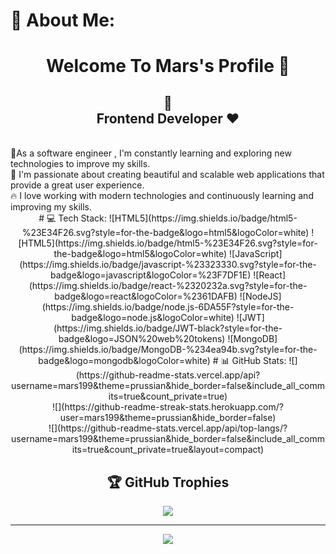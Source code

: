 # 💫 About Me:
<h1 align = " center "> Welcome To Mars's Profile 🚀</h1>
<h2 align = " center ">🚀<br> Frontend Developer ❤️ </h2> 
<br>🎨As a software engineer , I'm constantly learning and exploring new technologies to improve my skills.
<br>🚀 I'm passionate about creating beautiful and scalable web applications that provide a great user experience.
<br>🔥 I love working with modern technologies and continuously learning and improving my skills.

<div align = "center">
# 💻 Tech Stack:
![HTML5](https://img.shields.io/badge/html5-%23E34F26.svg?style=for-the-badge&logo=html5&logoColor=white) ![HTML5](https://img.shields.io/badge/html5-%23E34F26.svg?style=for-the-badge&logo=html5&logoColor=white) ![JavaScript](https://img.shields.io/badge/javascript-%23323330.svg?style=for-the-badge&logo=javascript&logoColor=%23F7DF1E) ![React](https://img.shields.io/badge/react-%2320232a.svg?style=for-the-badge&logo=react&logoColor=%2361DAFB) ![NodeJS](https://img.shields.io/badge/node.js-6DA55F?style=for-the-badge&logo=node.js&logoColor=white) ![JWT](https://img.shields.io/badge/JWT-black?style=for-the-badge&logo=JSON%20web%20tokens) ![MongoDB](https://img.shields.io/badge/MongoDB-%234ea94b.svg?style=for-the-badge&logo=mongodb&logoColor=white)
# 📊 GitHub Stats:
![](https://github-readme-stats.vercel.app/api?username=mars199&theme=prussian&hide_border=false&include_all_commits=true&count_private=true)<br/>
![](https://github-readme-streak-stats.herokuapp.com/?user=mars199&theme=prussian&hide_border=false)<br/>
![](https://github-readme-stats.vercel.app/api/top-langs/?username=mars199&theme=prussian&hide_border=false&include_all_commits=true&count_private=true&layout=compact)

## 🏆 GitHub Trophies
![](https://github-profile-trophy.vercel.app/?username=mars199&theme=radical&no-frame=true&no-bg=false&margin-w=4)

---
[![](https://visitcount.itsvg.in/api?id=mars199&icon=7&color=10)](https://visitcount.itsvg.in)

</div>
